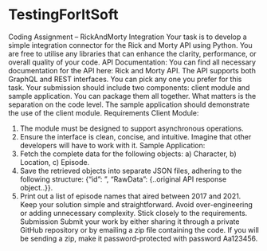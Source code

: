 # TestingForItSoft

Coding Assignment – RickAndMorty Integration
Your task is to develop a simple integration connector for the Rick and Morty API using Python.
You are free to utilise any libraries that can enhance the clarity, performance, or overall quality
of your code.
API Documentation:
You can find all necessary documentation for the API here: Rick and Morty API. The API supports
both GraphQL and REST interfaces. You can pick any one you prefer for this task.
Your submission should include two components: client module and sample application. You
can package them all together. What matters is the separation on the code level. The sample
application should demonstrate the use of the client module.
Requirements
Client Module:
1. The module must be designed to support asynchronous operations.
2. Ensure the interface is clean, concise, and intuitive. Imagine that other developers will
have to work with it.
Sample Application:
1. Fetch the complete data for the following objects: a) Character, b) Location, c) Episode.
2. Save the retrieved objects into separate JSON files, adhering to the following structure:
{“id”: <generated uid>”, “RawData”: {..original API
response object..}}.
3. Print out a list of episode names that aired between 2017 and 2021.
Keep your solution simple and straightforward. Avoid over-engineering or adding unnecessary
complexity. Stick closely to the requirements.
Submission
Submit your work by either sharing it through a private GitHub repository or by emailing a zip
file containing the code. If you will be sending a zip, make it password-protected with password
Aa123456.

